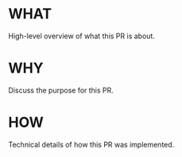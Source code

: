 # WHAT

High-level overview of what this PR is about.

# WHY

Discuss the purpose for this PR.

# HOW

Technical details of how this PR was implemented.
